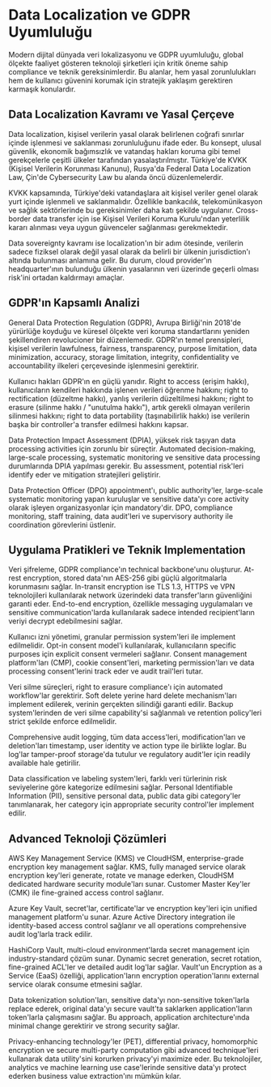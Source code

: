 # Data Localization ve GDPR Uyumluluğu

Modern dijital dünyada veri lokalizasyonu ve GDPR uyumluluğu, global ölçekte faaliyet gösteren teknoloji şirketleri için kritik öneme sahip compliance ve teknik gereksinimlerdir. Bu alanlar, hem yasal zorunlulukları hem de kullanıcı güvenini korumak için stratejik yaklaşım gerektiren karmaşık konulardır.

## Data Localization Kavramı ve Yasal Çerçeve

Data localization, kişisel verilerin yasal olarak belirlenen coğrafi sınırlar içinde işlenmesi ve saklanması zorunluluğunu ifade eder. Bu konsept, ulusal güvenlik, ekonomik bağımsızlık ve vatandaş hakları koruma gibi temel gerekçelerle çeşitli ülkeler tarafından yasalaştırılmıştır. Türkiye'de KVKK (Kişisel Verilerin Korunması Kanunu), Rusya'da Federal Data Localization Law, Çin'de Cybersecurity Law bu alanda öncü düzenlemelerdir.

KVKK kapsamında, Türkiye'deki vatandaşlara ait kişisel veriler genel olarak yurt içinde işlenmeli ve saklanmalıdır. Özellikle bankacılık, telekomünikasyon ve sağlık sektörlerinde bu gereksinimler daha katı şekilde uygulanır. Cross-border data transfer için ise Kişisel Verileri Koruma Kurulu'ndan yeterlilik kararı alınması veya uygun güvenceler sağlanması gerekmektedir.

Data sovereignty kavramı ise localization'ın bir adım ötesinde, verilerin sadece fiziksel olarak değil yasal olarak da belirli bir ülkenin jurisdiction'ı altında bulunması anlamına gelir. Bu durum, cloud provider'ın headquarter'ının bulunduğu ülkenin yasalarının veri üzerinde geçerli olması risk'ini ortadan kaldırmayı amaçlar.

## GDPR'ın Kapsamlı Analizi

General Data Protection Regulation (GDPR), Avrupa Birliği'nin 2018'de yürürlüğe koyduğu ve küresel ölçekte veri koruma standartlarını yeniden şekillendiren revolucioner bir düzenlemedir. GDPR'ın temel prensipleri, kişisel verilerin lawfulness, fairness, transparency, purpose limitation, data minimization, accuracy, storage limitation, integrity, confidentiality ve accountability ilkeleri çerçevesinde işlenmesini gerektirir.

Kullanıcı hakları GDPR'ın en güçlü yanıdır. Right to access (erişim hakkı), kullanıcıların kendileri hakkında işlenen verileri öğrenme hakkını; right to rectification (düzeltme hakkı), yanlış verilerin düzeltilmesi hakkını; right to erasure (silinme hakkı / "unutulma hakkı"), artık gerekli olmayan verilerin silinmesi hakkını; right to data portability (taşınabilirlik hakkı) ise verilerin başka bir controller'a transfer edilmesi hakkını kapsar.

Data Protection Impact Assessment (DPIA), yüksek risk taşıyan data processing activities için zorunlu bir süreçtir. Automated decision-making, large-scale processing, systematic monitoring ve sensitive data processing durumlarında DPIA yapılması gerekir. Bu assessment, potential risk'leri identify eder ve mitigation stratejileri geliştirir.

Data Protection Officer (DPO) appointment'ı, public authority'ler, large-scale systematic monitoring yapan kuruluşlar ve sensitive data'yı core activity olarak işleyen organizasyonlar için mandatory'dir. DPO, compliance monitoring, staff training, data audit'leri ve supervisory authority ile coordination görevlerini üstlenir.

## Uygulama Pratikleri ve Teknik Implementation

Veri şifreleme, GDPR compliance'ın technical backbone'unu oluşturur. At-rest encryption, stored data'nın AES-256 gibi güçlü algoritmalarla korunmasını sağlar. In-transit encryption ise TLS 1.3, HTTPS ve VPN teknolojileri kullanılarak network üzerindeki data transfer'ların güvenliğini garanti eder. End-to-end encryption, özellikle messaging uygulamaları ve sensitive communication'larda kullanılarak sadece intended recipient'ların veriyi decrypt edebilmesini sağlar.

Kullanıcı izni yönetimi, granular permission system'leri ile implement edilmelidir. Opt-in consent model'i kullanılarak, kullanıcıların specific purposes için explicit consent vermeleri sağlanır. Consent management platform'ları (CMP), cookie consent'leri, marketing permission'ları ve data processing consent'lerini track eder ve audit trail'leri tutar.

Veri silme süreçleri, right to erasure compliance'ı için automated workflow'lar gerektirir. Soft delete yerine hard delete mechanism'ları implement edilerek, verinin gerçekten silindiği garanti edilir. Backup system'lerinden de veri silme capability'si sağlanmalı ve retention policy'leri strict şekilde enforce edilmelidir.

Comprehensive audit logging, tüm data access'leri, modification'ları ve deletion'ları timestamp, user identity ve action type ile birlikte loglar. Bu log'lar tamper-proof storage'da tutulur ve regulatory audit'ler için readily available hale getirilir.

Data classification ve labeling system'leri, farklı veri türlerinin risk seviyelerine göre kategorize edilmesini sağlar. Personal Identifiable Information (PII), sensitive personal data, public data gibi category'ler tanımlanarak, her category için appropriate security control'ler implement edilir.

## Advanced Teknoloji Çözümleri

AWS Key Management Service (KMS) ve CloudHSM, enterprise-grade encryption key management sağlar. KMS, fully managed service olarak encryption key'leri generate, rotate ve manage ederken, CloudHSM dedicated hardware security module'ları sunar. Customer Master Key'ler (CMK) ile fine-grained access control sağlanır.

Azure Key Vault, secret'lar, certificate'lar ve encryption key'leri için unified management platform'u sunar. Azure Active Directory integration ile identity-based access control sağlanır ve all operations comprehensive audit log'larla track edilir.

HashiCorp Vault, multi-cloud environment'larda secret management için industry-standard çözüm sunar. Dynamic secret generation, secret rotation, fine-grained ACL'ler ve detailed audit log'lar sağlar. Vault'un Encryption as a Service (EaaS) özelliği, application'ların encryption operation'larını external service olarak consume etmesini sağlar.

Data tokenization solution'ları, sensitive data'yı non-sensitive token'larla replace ederek, original data'yı secure vault'ta saklarken application'ların token'larla çalışmasını sağlar. Bu approach, application architecture'ında minimal change gerektirir ve strong security sağlar.

Privacy-enhancing technology'ler (PET), differential privacy, homomorphic encryption ve secure multi-party computation gibi advanced technique'leri kullanarak data utility'sini korurken privacy'yi maximize eder. Bu teknolojiler, analytics ve machine learning use case'lerinde sensitive data'yı protect ederken business value extraction'ını mümkün kılar.
